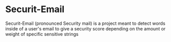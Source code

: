 # Securit-Email
Securit-Email (pronounced Security mail) is a project meant to detect words inside of a user's email to give a security score depending on the amount or weight of specific sensitive strings
